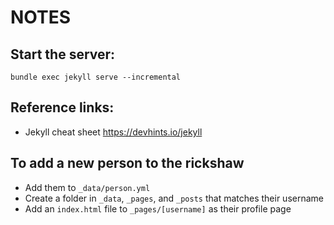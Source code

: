 # NOTES

## Start the server:
`bundle exec jekyll serve --incremental`

## Reference links:
- Jekyll cheat sheet https://devhints.io/jekyll

## To add a new person to the rickshaw
- Add them to `_data/person.yml`
- Create a folder in `_data`, `_pages`, and `_posts` that matches their username
- Add an `index.html` file to `_pages/[username]` as their profile page